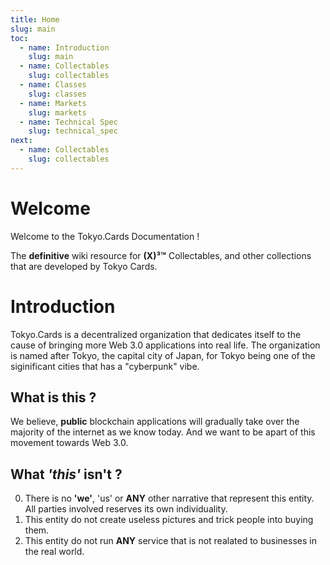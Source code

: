 ```yaml
---
title: Home
slug: main
toc:
  - name: Introduction
    slug: main 
  - name: Collectables 
    slug: collectables 
  - name: Classes 
    slug: classes 
  - name: Markets 
    slug: markets 
  - name: Technical Spec 
    slug: technical_spec 
next: 
  - name: Collectables
    slug: collectables 
---
```


# Welcome
Welcome to the Tokyo.Cards Documentation !

The __definitive__ wiki resource for __(X)³™__ Collectables, and other collections that are developed by Tokyo Cards.

# Introduction
Tokyo.Cards is a decentralized organization that dedicates itself to the cause of bringing more Web 3.0 applications into real life. The organization is named after Tokyo, the capital city of Japan, for Tokyo being one of the siginificant cities that has a "cyberpunk" vibe.

## What is this ? 
We believe, __public__ blockchain applications will gradually take over the majority of the internet as we know today. And we want to be apart of this movement towards Web 3.0.

## What _'this'_ isn't ? 
0. There is no __'we'__, 'us' or __ANY__ other narrative that represent this entity. All parties involved reserves its own individuality.
1. This entity do not create useless pictures and trick people into buying them.
2. This entity do not run __ANY__ service that is not realated to businesses in the real world.
